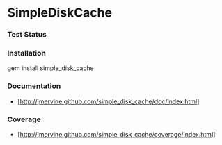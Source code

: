 # SimpleDiskCache

### Test Status


### Installation

gem install simple_disk_cache

### Documentation

* [http://jmervine.github.com/simple_disk_cache/doc/index.html]

### Coverage 

* [http://jmervine.github.com/simple_disk_cache/coverage/index.html]


